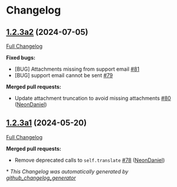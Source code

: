 # Changelog

## [1.2.3a2](https://github.com/NeonGeckoCom/skill-support_helper/tree/1.2.3a2) (2024-07-05)

[Full Changelog](https://github.com/NeonGeckoCom/skill-support_helper/compare/1.2.3a1...1.2.3a2)

**Fixed bugs:**

- \[BUG\] Attachments missing from support email [\#81](https://github.com/NeonGeckoCom/skill-support_helper/issues/81)
- \[BUG\] support email cannot be sent  [\#79](https://github.com/NeonGeckoCom/skill-support_helper/issues/79)

**Merged pull requests:**

- Update attachment truncation to avoid missing attachments [\#80](https://github.com/NeonGeckoCom/skill-support_helper/pull/80) ([NeonDaniel](https://github.com/NeonDaniel))

## [1.2.3a1](https://github.com/NeonGeckoCom/skill-support_helper/tree/1.2.3a1) (2024-05-20)

[Full Changelog](https://github.com/NeonGeckoCom/skill-support_helper/compare/1.2.2...1.2.3a1)

**Merged pull requests:**

- Remove deprecated calls to `self.translate` [\#78](https://github.com/NeonGeckoCom/skill-support_helper/pull/78) ([NeonDaniel](https://github.com/NeonDaniel))



\* *This Changelog was automatically generated by [github_changelog_generator](https://github.com/github-changelog-generator/github-changelog-generator)*
